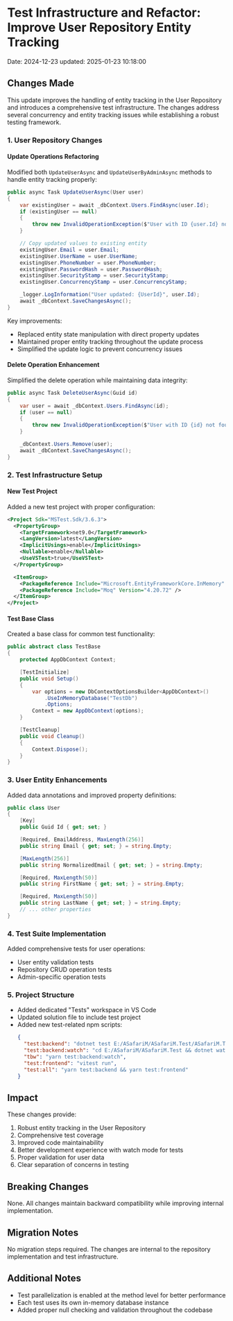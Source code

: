 # Test Infrastructure and Refactor: Improve User Repository Entity Tracking
Date: 2024-12-23
updated: 2025-01-23 10:18:00

## Changes Made
This update improves the handling of entity tracking in the User Repository and introduces a comprehensive test infrastructure. The changes address several concurrency and entity tracking issues while establishing a robust testing framework.

### 1. User Repository Changes
#### Update Operations Refactoring
Modified both `UpdateUserAsync` and `UpdateUserByAdminAsync` methods to handle entity tracking properly:

```csharp
public async Task UpdateUserAsync(User user)
{
    var existingUser = await _dbContext.Users.FindAsync(user.Id);
    if (existingUser == null)
    {
        throw new InvalidOperationException($"User with ID {user.Id} not found.");
    }

    // Copy updated values to existing entity
    existingUser.Email = user.Email;
    existingUser.UserName = user.UserName;
    existingUser.PhoneNumber = user.PhoneNumber;
    existingUser.PasswordHash = user.PasswordHash;
    existingUser.SecurityStamp = user.SecurityStamp;
    existingUser.ConcurrencyStamp = user.ConcurrencyStamp;

    _logger.LogInformation("User updated: {UserId}", user.Id);
    await _dbContext.SaveChangesAsync();
}
```

Key improvements:
- Replaced entity state manipulation with direct property updates
- Maintained proper entity tracking throughout the update process
- Simplified the update logic to prevent concurrency issues

#### Delete Operation Enhancement
Simplified the delete operation while maintaining data integrity:

```csharp
public async Task DeleteUserAsync(Guid id)
{
    var user = await _dbContext.Users.FindAsync(id);
    if (user == null)
    {
        throw new InvalidOperationException($"User with ID {id} not found.");
    }

    _dbContext.Users.Remove(user);
    await _dbContext.SaveChangesAsync();
}
```

### 2. Test Infrastructure Setup
#### New Test Project
Added a new test project with proper configuration:

```xml
<Project Sdk="MSTest.Sdk/3.6.3">
  <PropertyGroup>
    <TargetFramework>net9.0</TargetFramework>
    <LangVersion>latest</LangVersion>
    <ImplicitUsings>enable</ImplicitUsings>
    <Nullable>enable</Nullable>
    <UseVSTest>true</UseVSTest>
  </PropertyGroup>

  <ItemGroup>
    <PackageReference Include="Microsoft.EntityFrameworkCore.InMemory" Version="9.0.1" />
    <PackageReference Include="Moq" Version="4.20.72" />
  </ItemGroup>
</Project>
```

#### Test Base Class
Created a base class for common test functionality:

```csharp
public abstract class TestBase
{
    protected AppDbContext Context;

    [TestInitialize]
    public void Setup()
    {
        var options = new DbContextOptionsBuilder<AppDbContext>()
            .UseInMemoryDatabase("TestDb")
            .Options;
        Context = new AppDbContext(options);
    }

    [TestCleanup]
    public void Cleanup()
    {
        Context.Dispose();
    }
}
```

### 3. User Entity Enhancements
Added data annotations and improved property definitions:

```csharp
public class User
{
    [Key]
    public Guid Id { get; set; }

    [Required, EmailAddress, MaxLength(256)]
    public string Email { get; set; } = string.Empty;

    [MaxLength(256)]
    public string NormalizedEmail { get; set; } = string.Empty;

    [Required, MaxLength(50)]
    public string FirstName { get; set; } = string.Empty;

    [Required, MaxLength(50)]
    public string LastName { get; set; } = string.Empty;
    // ... other properties
}
```

### 4. Test Suite Implementation
Added comprehensive tests for user operations:
- User entity validation tests
- Repository CRUD operation tests
- Admin-specific operation tests

### 5. Project Structure
- Added dedicated "Tests" workspace in VS Code
- Updated solution file to include test project
- Added new test-related npm scripts:
  ```json
  {
    "test:backend": "dotnet test E:/ASafariM/ASafariM.Test/ASafariM.Test.csproj",
    "test:backend:watch": "cd E:/ASafariM/ASafariM.Test && dotnet watch test",
    "tbw": "yarn test:backend:watch",
    "test:frontend": "vitest run",
    "test:all": "yarn test:backend && yarn test:frontend"
  }
  ```

## Impact
These changes provide:
1. Robust entity tracking in the User Repository
2. Comprehensive test coverage
3. Improved code maintainability
4. Better development experience with watch mode for tests
5. Proper validation for user data
6. Clear separation of concerns in testing

## Breaking Changes
None. All changes maintain backward compatibility while improving internal implementation.

## Migration Notes
No migration steps required. The changes are internal to the repository implementation and test infrastructure.

## Additional Notes
- Test parallelization is enabled at the method level for better performance
- Each test uses its own in-memory database instance
- Added proper null checking and validation throughout the codebase
